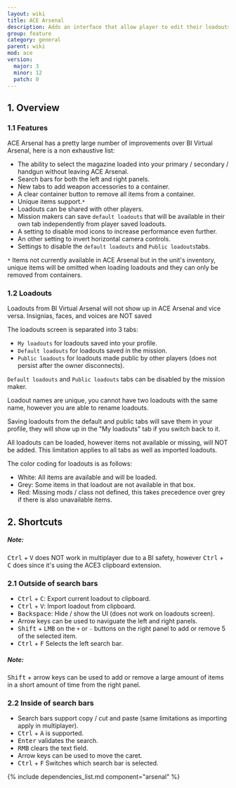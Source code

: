 ```yaml
---
layout: wiki
title: ACE Arsenal
description: Adds an interface that allow player to edit their loadouts.
group: feature
category: general
parent: wiki
mod: ace
version:
  major: 3
  minor: 12
  patch: 0
---
```


## 1. Overview

### 1.1 Features

ACE Arsenal has a pretty large number of improvements over BI Virtual Arsenal, here is a non exhaustive list:
- The ability to select the magazine loaded into your primary / secondary / handgun without leaving ACE Arsenal.
- Search bars for both the left and right panels.
- New tabs to add weapon accessories to a container.
- A clear container button to remove all items from a container.
- Unique items support.`*`
- Loadouts can be shared with other players.
- Mission makers can save `default loadouts` that will be available in their own tab independently from player saved loadouts.
- A setting to disable mod icons to increase performance even further.
- An other setting to invert horizontal camera controls.
- Settings to disable the `default loadouts` and `Public loadouts`tabs.

`*` Items not currently available in ACE Arsenal but in the unit's inventory, unique items will be omitted when loading loadouts and they can only be removed from containers.

### 1.2 Loadouts

<div class="panel callout">
    <p>
        Loadouts from BI Virtual Arsenal will not show up in ACE Arsenal and vice versa.
        Insignias, faces, and voices are NOT saved
    </p>
</div>

The loadouts screen is separated into 3 tabs:
- `My loadouts` for loadouts saved into your profile.
- `Default loadouts` for loadouts saved in the mission.
- `Public loadouts` for loadouts made public by other players (does not persist after the owner disconnects).

`Default loadouts` and `Public loadouts` tabs can be disabled by the mission maker.

Loadout names are unique, you cannot have two loadouts with the same name, however you are able to rename loadouts.

Saving loadouts from the default and public tabs will save them in your profile, they will show up in the "My loadouts" tab if you switch back to it.

All loadouts can be loaded, however items not available or missing, will NOT be added.  This limitation applies to all tabs as well as imported loadouts.

The color coding for loadouts is as follows:
- White: All items are available and will be loaded.
- Grey: Some items in that loadout are not available in that box.
- Red: Missing mods / class not defined, this takes precedence over grey if there is also unavailable items.

## 2. Shortcuts

<div class="panel callout">
    <h5>Note:</h5>
    <p><kbd>Ctrl</kbd> + <kbd>V</kbd> does NOT work in multiplayer due to a BI safety, however <kbd>Ctrl</kbd> + <kbd>C</kbd> does since it's using the ACE3 clipboard extension.</p>
</div>

### 2.1 Outside of search bars

- <kbd>Ctrl</kbd> + <kbd>C</kbd>: Export current loadout to clipboard.
- <kbd>Ctrl</kbd> + <kbd>V</kbd>: Import loadout from clipboard.
- <kbd>Backspace</kbd>: Hide / show the UI (does not work on loadouts screen).
- Arrow keys can be used to naviguate the left and right panels.
- <kbd>Shift</kbd> + <kbd>LMB</kbd> on the `+` or `-` buttons on the right panel to add or remove 5 of the selected item.
- <kbd>Ctrl</kbd> + <kbd>F</kbd> Selects the left search bar.

<div class="panel callout">
    <h5>Note:</h5>
    <p><kbd>Shift</kbd> + arrow keys can be used to add or remove a large amount of items in a short amount of time from the right panel.</p>
</div>

### 2.2 Inside of search bars

- Search bars support copy / cut and paste (same limitations as importing apply in multiplayer).
- <kbd>Ctrl</kbd> + <kbd>A</kbd> is supported.
- <kbd>Enter</kbd> validates the search.
- <kbd>RMB</kbd> clears the text field.
- Arrow keys can be used to move the caret.
- <kbd>Ctrl</kbd> + <kbd>F</kbd> Switches which search bar is selected.


{% include dependencies_list.md component="arsenal" %}
